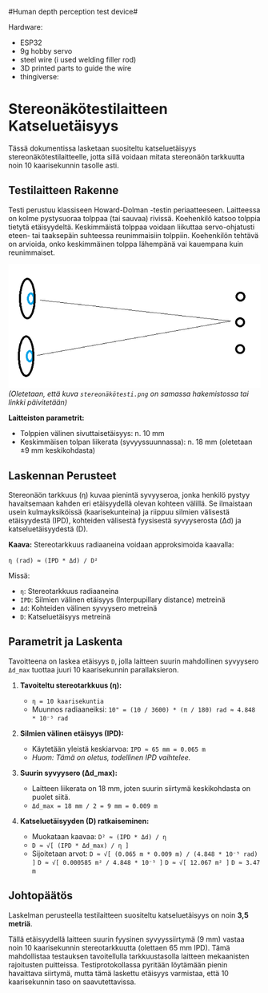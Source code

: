 #Human depth perception test device#


Hardware:
- ESP32
- 9g hobby servo
- steel wire (i used welding filler rod)
- 3D printed parts to guide the wire
-   thingiverse: 


# Stereonäkötestilaitteen Katseluetäisyys

Tässä dokumentissa lasketaan suositeltu katseluetäisyys stereonäkötestilaitteelle, jotta sillä voidaan mitata stereonäön tarkkuutta noin 10 kaarisekunnin tasolle asti.

## Testilaitteen Rakenne

Testi perustuu klassiseen Howard-Dolman -testin periaatteeseen. Laitteessa on kolme pystysuoraa tolppaa (tai sauvaa) rivissä. Koehenkilö katsoo tolppia tietytä etäisyydeltä. Keskimmäistä tolppaa voidaan liikuttaa servo-ohjatusti eteen- tai taaksepäin suhteessa reunimmaisiin tolppiin. Koehenkilön tehtävä on arvioida, onko keskimmäinen tolppa lähempänä vai kauempana kuin reunimmaiset.

![Testin periaatekuva](stereonäkötesti.png)
*(Oletetaan, että kuva `stereonäkötesti.png` on samassa hakemistossa tai linkki päivitetään)*

**Laitteiston parametrit:**
* Tolppien välinen sivuttaisetäisyys: n. 10 mm
* Keskimmäisen tolpan liikerata (syvyyssuunnassa): n. 18 mm (oletetaan ±9 mm keskikohdasta)

## Laskennan Perusteet

Stereonäön tarkkuus (η) kuvaa pienintä syvyyseroa, jonka henkilö pystyy havaitsemaan kahden eri etäisyydellä olevan kohteen välillä. Se ilmaistaan usein kulmayksiköissä (kaarisekunteina) ja riippuu silmien välisestä etäisyydestä (IPD), kohteiden välisestä fyysisestä syvyyserosta (Δd) ja katseluetäisyydestä (D).

**Kaava:**
Stereotarkkuus radiaaneina voidaan approksimoida kaavalla:

`η (rad) ≈ (IPD * Δd) / D²`

Missä:
* `η`: Stereotarkkuus radiaaneina
* `IPD`: Silmien välinen etäisyys (Interpupillary distance) metreinä
* `Δd`: Kohteiden välinen syvyysero metreinä
* `D`: Katseluetäisyys metreinä

## Parametrit ja Laskenta

Tavoitteena on laskea etäisyys `D`, jolla laitteen suurin mahdollinen syvyysero `Δd_max` tuottaa juuri 10 kaarisekunnin parallaksieron.

1.  **Tavoiteltu stereotarkkuus (η):**
    * `η = 10 kaarisekuntia`
    * Muunnos radiaaneiksi: `10" = (10 / 3600) * (π / 180) rad ≈ 4.848 * 10⁻⁵ rad`

2.  **Silmien välinen etäisyys (IPD):**
    * Käytetään yleistä keskiarvoa: `IPD ≈ 65 mm = 0.065 m`
    * *Huom: Tämä on oletus, todellinen IPD vaihtelee.*

3.  **Suurin syvyysero (Δd_max):**
    * Laitteen liikerata on 18 mm, joten suurin siirtymä keskikohdasta on puolet siitä.
    * `Δd_max = 18 mm / 2 = 9 mm = 0.009 m`

4.  **Katseluetäisyyden (D) ratkaiseminen:**
    * Muokataan kaavaa: `D² ≈ (IPD * Δd) / η`
    * `D ≈ √[ (IPD * Δd_max) / η ]`
    * Sijoitetaan arvot:
        `D ≈ √[ (0.065 m * 0.009 m) / (4.848 * 10⁻⁵ rad) ]`
        `D ≈ √[ 0.000585 m² / 4.848 * 10⁻⁵ ]`
        `D ≈ √[ 12.067 m² ]`
        `D ≈ 3.47 m`

## Johtopäätös

Laskelman perusteella testilaitteen suositeltu katseluetäisyys on noin **3,5 metriä**.

Tällä etäisyydellä laitteen suurin fyysinen syvyyssiirtymä (9 mm) vastaa noin 10 kaarisekunnin stereotarkkuutta (olettaen 65 mm IPD). Tämä mahdollistaa testauksen tavoitellulla tarkkuustasolla laitteen mekaanisten rajoitusten puitteissa. Testiprotokollassa pyritään löytämään pienin havaittava siirtymä, mutta tämä laskettu etäisyys varmistaa, että 10 kaarisekunnin taso on saavutettavissa.
